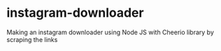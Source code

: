 # instagram-downloader
Making an instagram downloader using Node JS with Cheerio library by scraping the links
